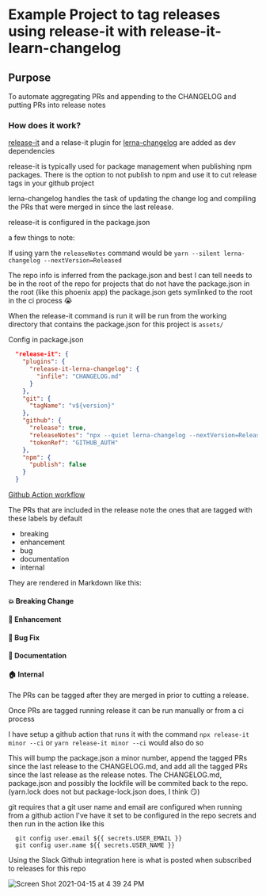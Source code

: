 # Example Project to tag releases using release-it with release-it-learn-changelog

## Purpose
To automate aggregating PRs and appending to the CHANGELOG and putting PRs into release notes

### How does it work?

[release-it](https://github.com/release-it/release-it) and a relase-it plugin for [lerna-changelog](https://github.com/lerna/lerna-changelog)
are added as dev dependencies

release-it is typically used for package management when publishing npm packages. 
There is the option to not publish to npm and use it to cut release tags in your github project

lerna-changelog handles the task of updating the change log and compiling the PRs that were merged in since 
the last release. 

release-it is configured in the package.json

a few things to note:

If using yarn the `releaseNotes` command would be `yarn --silent lerna-changelog --nextVersion=Released`

The repo info is inferred from the package.json and best I can tell needs to be in the root of the repo for projects that do not have the
package.json in the root (like this phoenix app) the package.json gets symlinked to the root in the ci process :sob:

When the release-it command is run it will be run from the working directory that contains the package.json for this project is `assets/`

Config in package.json

```json
  "release-it": {
    "plugins": {
      "release-it-lerna-changelog": {
        "infile": "CHANGELOG.md"
      }
    },
    "git": {
      "tagName": "v${version}"
    },
    "github": {
      "release": true,
      "releaseNotes": "npx --quiet lerna-changelog --nextVersion=Released",
      "tokenRef": "GITHUB_AUTH"
    },
    "npm": {
      "publish": false
    }
  }

```

[Github Action workflow](https://github.com/jderr-mx/phoenix_test/blob/main/.github/workflows/release.yml)


The PRs that are included in the release note the ones that are tagged with these labels by default

* breaking
* enhancement
* bug
* documentation
* internal

They are rendered in Markdown like this: 

#### :boom: Breaking Change

#### :rocket: Enhancement

#### :bug: Bug Fix

#### :memo: Documentation

#### :house: Internal

The PRs can be tagged after they are merged in prior to cutting a release. 

Once PRs are tagged running release it can be run manually or from a ci process

I have setup a github action that runs it with the command
`npx release-it minor --ci`  or `yarn release-it minor --ci` would also do so 

This will bump the package.json a minor number, append the tagged PRs since the last release to the CHANGELOG.md, and add all the tagged PRs since the
last release as the release notes. The CHANGELOG.md, package.json and possibly the lockfile will be commited back to the repo.  
(yarn.lock does not but package-lock.json does, I think :smirk:)

git requires that a git user name and email are configured when running from a github action
I've have it set to be configured in the repo secrets and then run in the action like this

```
  git config user.email ${{ secrets.USER_EMAIL }}
  git config user.name ${{ secrets.USER_NAME }}
```

Using the Slack Github integration here is what is posted when subscribed to releases for this repo

![Screen Shot 2021-04-15 at 4 39 24 PM](https://user-images.githubusercontent.com/16136290/114935455-34a42900-9e09-11eb-9a3f-288d7e8cb5e9.png)
